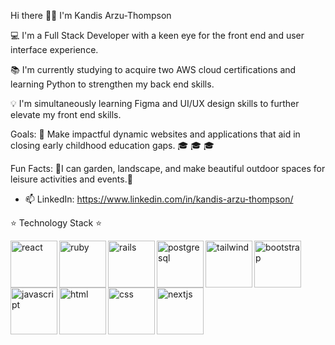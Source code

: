 Hi there 👋🏾
I'm Kandis Arzu-Thompson



💻 I'm a Full Stack Developer with a keen eye for the front end and user interface experience. 

📚 I'm currently studying to acquire two AWS cloud certifications and learning Python to strengthen my back end skills.

💡 I'm simultaneously learning Figma and UI/UX design skills to further elevate my front end skills.

Goals: 📝 Make impactful dynamic websites and applications that aid in closing early childhood education gaps. 🎓 🎓 🎓  

Fun Facts: 🌹I can garden, landscape, and make beautiful outdoor spaces for leisure activities and events.🌹

- 📫 LinkedIn: https://www.linkedin.com/in/kandis-arzu-thompson/

⭐ Technology Stack ⭐
<section>
<img src="https://cdn.jsdelivr.net/gh/devicons/devicon/icons/react/react-original-wordmark.svg" alt="react" width="75" align="left"/>

<img src="https://cdn.jsdelivr.net/gh/devicons/devicon/icons/ruby/ruby-plain.svg" alt="ruby" width="75" align="left"/>
      
<img src="https://cdn.jsdelivr.net/gh/devicons/devicon/icons/rails/rails-plain-wordmark.svg" alt="rails" width="75" align="left" />

<img src="https://cdn.jsdelivr.net/gh/devicons/devicon/icons/postgresql/postgresql-original-wordmark.svg" alt="postgresql" width="75" align="left" />

<img src="https://cdn.jsdelivr.net/gh/devicons/devicon/icons/tailwindcss/tailwindcss-plain.svg" alt="tailwind" width="75" align="left"/>

<img src="https://cdn.jsdelivr.net/gh/devicons/devicon/icons/bootstrap/bootstrap-original.svg" alt="bootstrap" width="75" align="left" />

<img src="https://cdn.jsdelivr.net/gh/devicons/devicon/icons/javascript/javascript-original.svg" alt="javascript" width="75" align="left"/>

<img src="https://cdn.jsdelivr.net/gh/devicons/devicon/icons/html5/html5-original-wordmark.svg" alt="html" width="75" align="left"/>

<img src="https://cdn.jsdelivr.net/gh/devicons/devicon/icons/css3/css3-original-wordmark.svg" alt="css" width="75" align="left" />

<img src="https://cdn.jsdelivr.net/gh/devicons/devicon/icons/nextjs/nextjs-original.svg" alt="nextjs" width="75" align="left" />
</section>